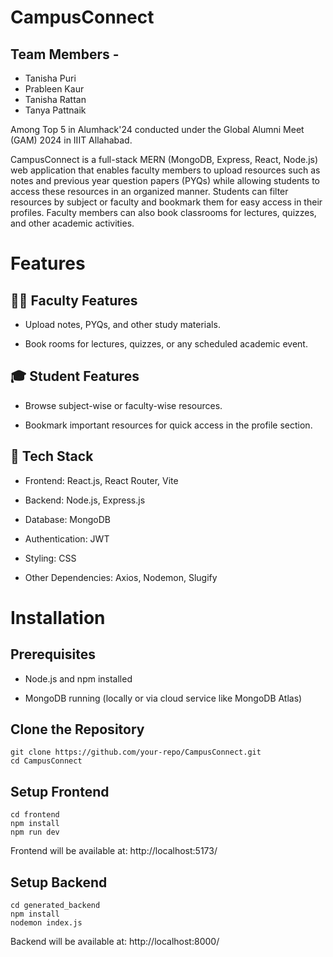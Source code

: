 # CampusConnect
## Team Members -
- Tanisha Puri
- Prableen Kaur
- Tanisha Rattan
- Tanya Pattnaik

Among Top 5 in Alumhack'24 conducted under the Global Alumni Meet (GAM) 2024 in IIIT Allahabad.

CampusConnect is a full-stack MERN (MongoDB, Express, React, Node.js) web application that enables faculty members to upload resources such as notes and previous year question papers (PYQs) while allowing students to access these resources in an organized manner. Students can filter resources by subject or faculty and bookmark them for easy access in their profiles. Faculty members can also book classrooms for lectures, quizzes, and other academic activities.

# Features

## 👩‍🏫 Faculty Features 

- Upload notes, PYQs, and other study materials.

- Book rooms for lectures, quizzes, or any scheduled academic event.

## 🎓 Student Features

- Browse subject-wise or faculty-wise resources.

- Bookmark important resources for quick access in the profile section.

## 🔧 Tech Stack

- Frontend: React.js, React Router, Vite

- Backend: Node.js, Express.js

- Database: MongoDB

- Authentication: JWT

- Styling: CSS

- Other Dependencies: Axios, Nodemon, Slugify

# Installation

## Prerequisites

- Node.js and npm installed

- MongoDB running (locally or via cloud service like MongoDB Atlas)

## Clone the Repository
```
git clone https://github.com/your-repo/CampusConnect.git
cd CampusConnect
```

## Setup Frontend
```
cd frontend
npm install
npm run dev
```
Frontend will be available at: http://localhost:5173/

## Setup Backend
```
cd generated_backend
npm install
nodemon index.js
```
Backend will be available at: http://localhost:8000/
